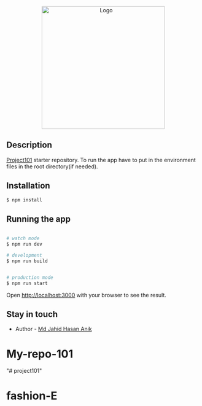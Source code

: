 <p align="center">
  <a href="https://orange-assessment.netlify.app/" target="blank"><img src="https://" width="320" alt="Logo" /></a>
</p>



## Description

[Project101](https://) starter repository. To run the app have to put in the environment files in the root directory(if needed).

## Installation

```bash
$ npm install
```


## Running the app

```bash

# watch mode
$ npm run dev

# development
$ npm run build


# production mode
$ npm run start
```

Open [http://localhost:3000](http://localhost:3000) with your browser to see the result.


## Stay in touch

- Author - [Md Jahid Hasan Anik](https://jahid101.github.io)


# My-repo-101
"# project101" 
# fashion-E
